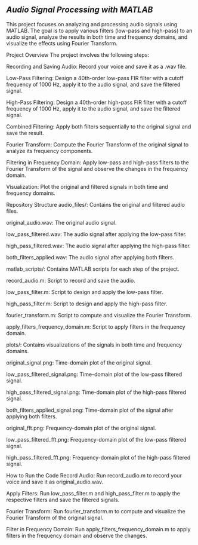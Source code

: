 *Audio Signal Processing with MATLAB*
--
This project focuses on analyzing and processing audio signals using MATLAB. The goal is to apply various filters (low-pass and high-pass) to an audio signal, analyze the results in both time and frequency domains, and visualize the effects using Fourier Transform.


Project Overview
The project involves the following steps:

Recording and Saving Audio: Record your voice and save it as a .wav file.

Low-Pass Filtering: Design a 40th-order low-pass FIR filter with a cutoff frequency of 1000 Hz, apply it to the audio signal, and save the filtered signal.

High-Pass Filtering: Design a 40th-order high-pass FIR filter with a cutoff frequency of 1000 Hz, apply it to the audio signal, and save the filtered signal.

Combined Filtering: Apply both filters sequentially to the original signal and save the result.

Fourier Transform: Compute the Fourier Transform of the original signal to analyze its frequency components.

Filtering in Frequency Domain: Apply low-pass and high-pass filters to the Fourier Transform of the signal and observe the changes in the frequency domain.

Visualization: Plot the original and filtered signals in both time and frequency domains.

Repository Structure
audio_files/: Contains the original and filtered audio files.

original_audio.wav: The original audio signal.

low_pass_filtered.wav: The audio signal after applying the low-pass filter.

high_pass_filtered.wav: The audio signal after applying the high-pass filter.

both_filters_applied.wav: The audio signal after applying both filters.

matlab_scripts/: Contains MATLAB scripts for each step of the project.

record_audio.m: Script to record and save the audio.

low_pass_filter.m: Script to design and apply the low-pass filter.

high_pass_filter.m: Script to design and apply the high-pass filter.

fourier_transform.m: Script to compute and visualize the Fourier Transform.

apply_filters_frequency_domain.m: Script to apply filters in the frequency domain.

plots/: Contains visualizations of the signals in both time and frequency domains.

original_signal.png: Time-domain plot of the original signal.

low_pass_filtered_signal.png: Time-domain plot of the low-pass filtered signal.

high_pass_filtered_signal.png: Time-domain plot of the high-pass filtered signal.

both_filters_applied_signal.png: Time-domain plot of the signal after applying both filters.

original_fft.png: Frequency-domain plot of the original signal.

low_pass_filtered_fft.png: Frequency-domain plot of the low-pass filtered signal.

high_pass_filtered_fft.png: Frequency-domain plot of the high-pass filtered signal.

How to Run the Code
Record Audio: Run record_audio.m to record your voice and save it as original_audio.wav.

Apply Filters: Run low_pass_filter.m and high_pass_filter.m to apply the respective filters and save the filtered signals.

Fourier Transform: Run fourier_transform.m to compute and visualize the Fourier Transform of the original signal.

Filter in Frequency Domain: Run apply_filters_frequency_domain.m to apply filters in the frequency domain and observe the changes.
